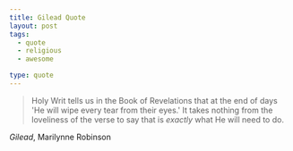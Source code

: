```yaml
---
title: Gilead Quote
layout: post
tags:
  - quote
  - religious
  - awesome

type: quote
---
```


> Holy Writ tells us in the Book of Revelations that at the end of days 'He will wipe every tear from their eyes.' It takes nothing from the loveliness of the verse to say that is *exactly* what He will need to do.

*Gilead*, Marilynne Robinson
